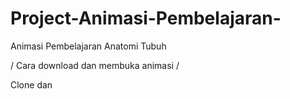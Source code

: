 # Project-Animasi-Pembelajaran-
Animasi Pembelajaran Anatomi Tubuh

/ Cara download dan membuka animasi /

Clone dan 
